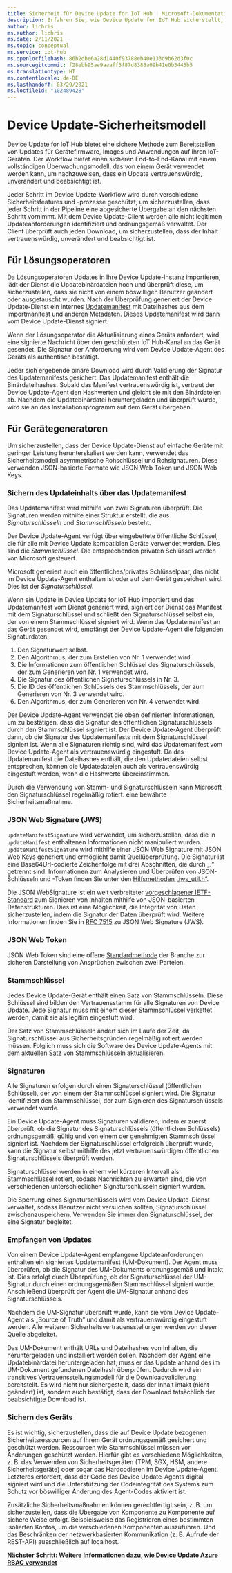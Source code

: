 ```yaml
---
title: Sicherheit für Device Update for IoT Hub | Microsoft-Dokumentation
description: Erfahren Sie, wie Device Update for IoT Hub sicherstellt, dass Geräte auf sichere Weise aktualisiert werden.
author: lichris
ms.author: lichris
ms.date: 2/11/2021
ms.topic: conceptual
ms.service: iot-hub
ms.openlocfilehash: 86b2dbe6a28d1440f93788eb40e133d9b62d3f0c
ms.sourcegitcommit: f28ebb95ae9aaaff3f87d8388a09b41e0b3445b5
ms.translationtype: HT
ms.contentlocale: de-DE
ms.lasthandoff: 03/29/2021
ms.locfileid: "102489428"
---
```

# <a name="device-update-security-model"></a>Device Update-Sicherheitsmodell

Device Update for IoT Hub bietet eine sichere Methode zum Bereitstellen von Updates für Gerätefirmware, Images und Anwendungen auf Ihren IoT-Geräten. Der Workflow bietet einen sicheren End-to-End-Kanal mit einem vollständigen Überwachungsmodell, das von einem Gerät verwendet werden kann, um nachzuweisen, dass ein Update vertrauenswürdig, unverändert und beabsichtigt ist.

Jeder Schritt im Device Update-Workflow wird durch verschiedene Sicherheitsfeatures und -prozesse geschützt, um sicherzustellen, dass jeder Schritt in der Pipeline eine abgesicherte Übergabe an den nächsten Schritt vornimmt. Mit dem Device Update-Client werden alle nicht legitimen Updateanforderungen identifiziert und ordnungsgemäß verwaltet. Der Client überprüft auch jeden Download, um sicherzustellen, dass der Inhalt vertrauenswürdig, unverändert und beabsichtigt ist.

## <a name="for-solution-operators"></a>Für Lösungsoperatoren

Da Lösungsoperatoren Updates in Ihre Device Update-Instanz importieren, lädt der Dienst die Updatebinärdateien hoch und überprüft diese, um sicherzustellen, dass sie nicht von einem böswilligen Benutzer geändert oder ausgetauscht wurden. Nach der Überprüfung generiert der Device Update-Dienst ein internes [Updatemanifest](./update-manifest.md) mit Dateihashes aus dem Importmanifest und anderen Metadaten. Dieses Updatemanifest wird dann vom Device Update-Dienst signiert.

Wenn der Lösungsoperator die Aktualisierung eines Geräts anfordert, wird eine signierte Nachricht über den geschützten IoT Hub-Kanal an das Gerät gesendet. Die Signatur der Anforderung wird vom Device Update-Agent des Geräts als authentisch bestätigt. 

Jeder sich ergebende binäre Download wird durch Validierung der Signatur des Updatemanifests gesichert. Das Updatemanifest enthält die Binärdateihashes. Sobald das Manifest vertrauenswürdig ist, vertraut der Device Update-Agent den Hashwerten und gleicht sie mit den Binärdateien ab. Nachdem die Updatebinärdatei heruntergeladen und überprüft wurde, wird sie an das Installationsprogramm auf dem Gerät übergeben.

## <a name="for-device-builders"></a>Für Gerätegeneratoren

Um sicherzustellen, dass der Device Update-Dienst auf einfache Geräte mit geringer Leistung herunterskaliert werden kann, verwendet das Sicherheitsmodell asymmetrische Rohschlüssel und Rohsignaturen. Diese verwenden JSON-basierte Formate wie JSON Web Token und JSON Web Keys.

### <a name="securing-update-content-via-the-update-manifest"></a>Sichern des Updateinhalts über das Updatemanifest

Das Updatemanifest wird mithilfe von zwei Signaturen überprüft. Die Signaturen werden mithilfe einer Struktur erstellt, die aus *Signaturschlüsseln* und *Stammschlüsseln* besteht.

Der Device Update-Agent verfügt über eingebettete öffentliche Schlüssel, die für alle mit Device Update kompatiblen Geräte verwendet werden. Dies sind die *Stammschlüssel*. Die entsprechenden privaten Schlüssel werden von Microsoft gesteuert.

Microsoft generiert auch ein öffentliches/privates Schlüsselpaar, das nicht im Device Update-Agent enthalten ist oder auf dem Gerät gespeichert wird. Dies ist der *Signaturschlüssel*.

Wenn ein Update in Device Update for IoT Hub importiert und das Updatemanifest vom Dienst generiert wird, signiert der Dienst das Manifest mit dem Signaturschlüssel und schließt den Signaturschlüssel selbst ein, der von einem Stammschlüssel signiert wird. Wenn das Updatemanifest an das Gerät gesendet wird, empfängt der Device Update-Agent die folgenden Signaturdaten:

1. Den Signaturwert selbst.
2. Den Algorithmus, der zum Erstellen von Nr. 1 verwendet wird.
3. Die Informationen zum öffentlichen Schlüssel des Signaturschlüssels, der zum Generieren von Nr. 1 verwendet wird.
4. Die Signatur des öffentlichen Signaturschlüssels in Nr. 3.
5. Die ID des öffentlichen Schlüssels des Stammschlüssels, der zum Generieren von Nr. 3 verwendet wird.
6. Den Algorithmus, der zum Generieren von Nr. 4 verwendet wird.

Der Device Update-Agent verwendet die oben definierten Informationen, um zu bestätigen, dass die Signatur des öffentlichen Signaturschlüssels durch den Stammschlüssel signiert ist. Der Device Update-Agent überprüft dann, ob die Signatur des Updatemanifests mit dem Signaturschlüssel signiert ist. Wenn alle Signaturen richtig sind, wird das Updatemanifest vom Device Update-Agent als vertrauenswürdig eingestuft. Da das Updatemanifest die Dateihashes enthält, die den Updatedateien selbst entsprechen, können die Updatedateien auch als vertrauenswürdig eingestuft werden, wenn die Hashwerte übereinstimmen.

Durch die Verwendung von Stamm- und Signaturschlüsseln kann Microsoft den Signaturschlüssel regelmäßig rotiert: eine bewährte Sicherheitsmaßnahme.

### <a name="json-web-signature-jws"></a>JSON Web Signature (JWS)

`updateManifestSignature` wird verwendet, um sicherzustellen, dass die in `updateManifest` enthaltenen Informationen nicht manipuliert wurden. `updateManifestSignature` wird mithilfe einer JSON Web Signature mit JSON Web Keys generiert und ermöglicht damit Quellüberprüfung. Die Signatur ist eine Base64Url-codierte Zeichenfolge mit drei Abschnitten, die durch „.“ getrennt sind.  Informationen zum Analysieren und Überprüfen von JSON-Schlüsseln und -Token finden Sie unter den [Hilfsmethoden „jws_util.h“](https://github.com/Azure/iot-hub-device-update/tree/main/src/utils/jws_utils).

Die JSON WebSignature ist ein weit verbreiteter [vorgeschlagener IETF-Standard](https://tools.ietf.org/html/rfc7515) zum Signieren von Inhalten mithilfe von JSON-basierten Datenstrukturen. Dies ist eine Möglichkeit, die Integrität von Daten sicherzustellen, indem die Signatur der Daten überprüft wird. Weitere Informationen finden Sie in [RFC 7515](https://www.rfc-editor.org/info/rfc7515) zu JSON Web Signature (JWS).

### <a name="json-web-token"></a>JSON Web Token

JSON Web Token sind eine offene [Standardmethode](https://tools.ietf.org/html/rfc7519) der Branche zur sicheren Darstellung von Ansprüchen zwischen zwei Parteien.

### <a name="root-keys"></a>Stammschlüssel

Jedes Device Update-Gerät enthält einen Satz von Stammschlüsseln. Diese Schlüssel sind bilden den Vertrauensstamm für alle Signaturen von Device Update. Jede Signatur muss mit einem dieser Stammschlüssel verkettet werden, damit sie als legitim eingestuft wird.

Der Satz von Stammschlüsseln ändert sich im Laufe der Zeit, da Signaturschlüssel aus Sicherheitsgründen regelmäßig rotiert werden müssen. Folglich muss sich die Software des Device Update-Agents mit dem aktuellen Satz von Stammschlüsseln aktualisieren. 

### <a name="signatures"></a>Signaturen

Alle Signaturen erfolgen durch einen Signaturschlüssel (öffentlichen Schlüssel), der von einem der Stammschlüssel signiert wird. Die Signatur identifiziert den Stammschlüssel, der zum Signieren des Signaturschlüssels verwendet wurde. 

Ein Device Update-Agent muss Signaturen validieren, indem er zuerst überprüft, ob die Signatur des Signaturschlüssels (öffentlichen Schlüssels) ordnungsgemäß, gültig und von einem der genehmigten Stammschlüssel signiert ist. Nachdem der Signaturschlüssel erfolgreich überprüft wurde, kann die Signatur selbst mithilfe des jetzt vertrauenswürdigen öffentlichen Signaturschlüssels überprüft werden.

Signaturschlüssel werden in einem viel kürzeren Intervall als Stammschlüssel rotiert, sodass Nachrichten zu erwarten sind, die von verschiedenen unterschiedlichen Signaturschlüsseln signiert wurden. 

Die Sperrung eines Signaturschlüssels wird vom Device Update-Dienst verwaltet, sodass Benutzer nicht versuchen sollten, Signaturschlüssel zwischenzuspeichern. Verwenden Sie immer den Signaturschlüssel, der eine Signatur begleitet.

### <a name="receiving-updates"></a>Empfangen von Updates

Von einem Device Update-Agent empfangene Updateanforderungen enthalten ein signiertes Updatemanifest (UM-Dokument). Der Agent muss überprüfen, ob die Signatur des UM-Dokuments ordnungsgemäß und intakt ist. Dies erfolgt durch Überprüfung, ob der Signaturschlüssel der UM-Signatur durch einen ordnungsgemäßen Stammschlüssel signiert wurde. Anschließend überprüft der Agent die UM-Signatur anhand des Signaturschlüssels.

Nachdem die UM-Signatur überprüft wurde, kann sie vom Device Update-Agent als „Source of Truth“ und damit als vertrauenswürdig eingestuft werden. Alle weiteren Sicherheitsvertrauensstellungen werden von dieser Quelle abgeleitet. 

Das UM-Dokument enthält URLs und Dateihashes von Inhalten, die heruntergeladen und installiert werden sollen. Nachdem der Agent eine Updatebinärdatei heruntergeladen hat, muss er das Update anhand des im UM-Dokument gefundenen Dateihash überprüfen. Dadurch wird ein transitives Vertrauensstellungsmodell für die Downloadvalidierung bereitstellt. Es wird nicht nur sichergestellt, dass der Inhalt intakt (nicht geändert) ist, sondern auch bestätigt, dass der Download tatsächlich der beabsichtigte Download ist. 

### <a name="securing-the-device"></a>Sichern des Geräts

Es ist wichtig, sicherzustellen, dass die auf Device Update bezogenen Sicherheitsressourcen auf Ihrem Gerät ordnungsgemäß gesichert und geschützt werden. Ressourcen wie Stammschlüssel müssen vor Änderungen geschützt werden. Hierfür gibt es verschiedene Möglichkeiten, z. B. das Verwenden von Sicherheitsgeräten (TPM, SGX, HSM, andere Sicherheitsgeräte) oder sogar das Hardcodieren im Device Update-Agent. Letzteres erfordert, dass der Code des Device Update-Agents digital signiert wird und die Unterstützung der Codeintegrität des Systems zum Schutz vor böswilliger Änderung des Agent-Codes aktiviert ist.

Zusätzliche Sicherheitsmaßnahmen können gerechtfertigt sein, z. B. um sicherzustellen, dass die Übergabe von Komponente zu Komponente auf sichere Weise erfolgt. Beispielsweise das Registrieren eines bestimmten isolierten Kontos, um die verschiedenen Komponenten auszuführen. Und das Beschränken der netzwerkbasierten Kommunikation (z. B. Aufrufe der REST-API) ausschließlich auf localhost.

**[Nächster Schritt: Weitere Informationen dazu, wie Device Update Azure RBAC verwendet](.\device-update-control-access.md)**